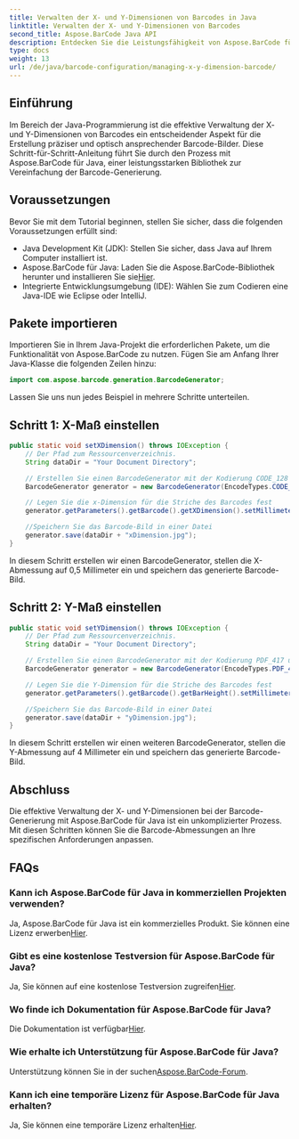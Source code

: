 ```yaml
---
title: Verwalten der X- und Y-Dimensionen von Barcodes in Java
linktitle: Verwalten der X- und Y-Dimensionen von Barcodes
second_title: Aspose.BarCode Java API
description: Entdecken Sie die Leistungsfähigkeit von Aspose.BarCode für Java! Erfahren Sie mit unserer Schritt-für-Schritt-Anleitung, wie Sie X- und Y-Abmessungen mühelos verwalten. Steigern Sie Genauigkeit und visuelle Attraktivität.
type: docs
weight: 13
url: /de/java/barcode-configuration/managing-x-y-dimension-barcode/
---
```


## Einführung

Im Bereich der Java-Programmierung ist die effektive Verwaltung der X- und Y-Dimensionen von Barcodes ein entscheidender Aspekt für die Erstellung präziser und optisch ansprechender Barcode-Bilder. Diese Schritt-für-Schritt-Anleitung führt Sie durch den Prozess mit Aspose.BarCode für Java, einer leistungsstarken Bibliothek zur Vereinfachung der Barcode-Generierung.

## Voraussetzungen

Bevor Sie mit dem Tutorial beginnen, stellen Sie sicher, dass die folgenden Voraussetzungen erfüllt sind:

- Java Development Kit (JDK): Stellen Sie sicher, dass Java auf Ihrem Computer installiert ist.
-  Aspose.BarCode für Java: Laden Sie die Aspose.BarCode-Bibliothek herunter und installieren Sie sie[Hier](https://releases.aspose.com/barcode/java/).
- Integrierte Entwicklungsumgebung (IDE): Wählen Sie zum Codieren eine Java-IDE wie Eclipse oder IntelliJ.

## Pakete importieren

Importieren Sie in Ihrem Java-Projekt die erforderlichen Pakete, um die Funktionalität von Aspose.BarCode zu nutzen. Fügen Sie am Anfang Ihrer Java-Klasse die folgenden Zeilen hinzu:

```java
import com.aspose.barcode.generation.BarcodeGenerator;
```

Lassen Sie uns nun jedes Beispiel in mehrere Schritte unterteilen.

## Schritt 1: X-Maß einstellen

```java
public static void setXDimension() throws IOException {
    // Der Pfad zum Ressourcenverzeichnis.
    String dataDir = "Your Document Directory";

    // Erstellen Sie einen BarcodeGenerator mit der Kodierung CODE_128 und den Daten „12345678“.
    BarcodeGenerator generator = new BarcodeGenerator(EncodeTypes.CODE_128, "12345678");

    // Legen Sie die x-Dimension für die Striche des Barcodes fest
    generator.getParameters().getBarcode().getXDimension().setMillimeters(0.5f);

    //Speichern Sie das Barcode-Bild in einer Datei
    generator.save(dataDir + "xDimension.jpg");
}
```

In diesem Schritt erstellen wir einen BarcodeGenerator, stellen die X-Abmessung auf 0,5 Millimeter ein und speichern das generierte Barcode-Bild.

## Schritt 2: Y-Maß einstellen

```java
public static void setYDimension() throws IOException {
    // Der Pfad zum Ressourcenverzeichnis.
    String dataDir = "Your Document Directory";

    // Erstellen Sie einen BarcodeGenerator mit der Kodierung PDF_417 und den Daten „12345678“.
    BarcodeGenerator generator = new BarcodeGenerator(EncodeTypes.PDF_417, "12345678");

    // Legen Sie die Y-Dimension für die Striche des Barcodes fest
    generator.getParameters().getBarcode().getBarHeight().setMillimeters(4);

    //Speichern Sie das Barcode-Bild in einer Datei
    generator.save(dataDir + "yDimension.jpg");
}
```

In diesem Schritt erstellen wir einen weiteren BarcodeGenerator, stellen die Y-Abmessung auf 4 Millimeter ein und speichern das generierte Barcode-Bild.

## Abschluss

Die effektive Verwaltung der X- und Y-Dimensionen bei der Barcode-Generierung mit Aspose.BarCode für Java ist ein unkomplizierter Prozess. Mit diesen Schritten können Sie die Barcode-Abmessungen an Ihre spezifischen Anforderungen anpassen.

## FAQs

### Kann ich Aspose.BarCode für Java in kommerziellen Projekten verwenden?
 Ja, Aspose.BarCode für Java ist ein kommerzielles Produkt. Sie können eine Lizenz erwerben[Hier](https://purchase.aspose.com/buy).

### Gibt es eine kostenlose Testversion für Aspose.BarCode für Java?
 Ja, Sie können auf eine kostenlose Testversion zugreifen[Hier](https://releases.aspose.com/).

### Wo finde ich Dokumentation für Aspose.BarCode für Java?
 Die Dokumentation ist verfügbar[Hier](https://reference.aspose.com/barcode/java/).

### Wie erhalte ich Unterstützung für Aspose.BarCode für Java?
 Unterstützung können Sie in der suchen[Aspose.BarCode-Forum](https://forum.aspose.com/c/barcode/13).

### Kann ich eine temporäre Lizenz für Aspose.BarCode für Java erhalten?
Ja, Sie können eine temporäre Lizenz erhalten[Hier](https://purchase.aspose.com/temporary-license/).
